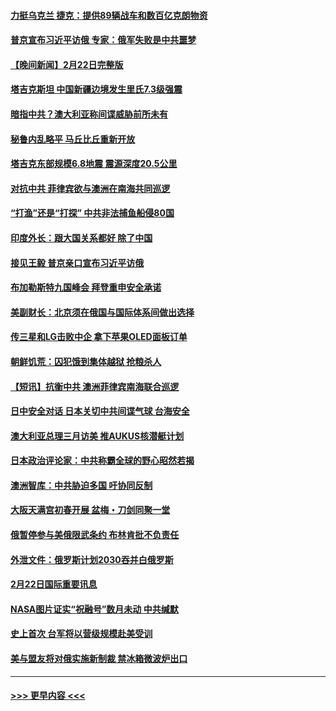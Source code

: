 #### [力挺乌克兰 捷克：提供89辆战车和数百亿克朗物资](../pages/prog202/a103655561.md?t=02231543) 
#### [普京宣布习近平访俄 专家：俄军失败是中共噩梦](../pages/prog202/a103655621.md?t=02231543) 
#### [【晚间新闻】2月22日完整版](../pages/prog202/a103655491.md?t=02231543) 
#### [塔吉克斯坦 中国新疆边境发生里氏7.3级强震](../pages/prog202/a103655519.md?t=02231543) 
#### [暗指中共？澳大利亚称间谍威胁前所未有](../pages/prog202/a103655343.md?t=02231543) 
#### [秘鲁内乱略平 马丘比丘重新开放](../pages/prog202/a103655362.md?t=02231543) 
#### [塔吉克东部规模6.8地震 震源深度20.5公里](../pages/prog202/a103655399.md?t=02231543) 
#### [对抗中共 菲律宾欲与澳洲在南海共同巡逻](../pages/prog202/a103655344.md?t=02231543) 
#### [“打渔”还是“打探” 中共非法捕鱼船侵80国](../pages/prog202/a103655355.md?t=02231543) 
#### [印度外长：跟大国关系都好 除了中国](../pages/prog202/a103655347.md?t=02231543) 
#### [接见王毅 普京亲口宣布习近平访俄](../pages/prog202/a103655345.md?t=02231543) 
#### [布加勒斯特九国峰会 拜登重申安全承诺](../pages/prog202/a103655341.md?t=02231543) 
#### [美副财长：北京须在俄国与国际体系间做出选择](../pages/prog202/a103655229.md?t=02231543) 
#### [传三星和LG击败中企 拿下苹果OLED面板订单](../pages/prog202/a103655169.md?t=02231543) 
#### [朝鲜饥荒：囚犯饿到集体越狱 抢粮杀人](../pages/prog202/a103655142.md?t=02231543) 
#### [【短讯】抗衡中共 澳洲菲律宾南海联合巡逻](../pages/prog202/a103655094.md?t=02231543) 
#### [日中安全对话 日本关切中共间谍气球 台海安全](../pages/prog202/a103655095.md?t=02231543) 
#### [澳大利亚总理三月访美 推AUKUS核潜艇计划](../pages/prog202/a103655093.md?t=02231543) 
#### [日本政治评论家：中共称霸全球的野心昭然若揭](../pages/prog202/a103655091.md?t=02231543) 
#### [澳洲智库：中共胁迫多国 吁协同反制](../pages/prog202/a103655088.md?t=02231543) 
#### [大阪天满宫初春开展 盆梅・刀剑同聚一堂](../pages/prog202/a103655097.md?t=02231543) 
#### [俄暂停参与美俄限武条约 布林肯批不负责任](../pages/prog202/a103654809.md?t=02231543) 
#### [外泄文件：俄罗斯计划2030吞并白俄罗斯](../pages/prog202/a103654862.md?t=02231543) 
#### [2月22日国际重要讯息](../pages/prog202/a103654874.md?t=02231543) 
#### [NASA图片证实“祝融号”数月未动 中共缄默](../pages/prog202/a103654868.md?t=02231543) 
#### [史上首次 台军将以营级规模赴美受训](../pages/prog202/a103654797.md?t=02231543) 
#### [美与盟友将对俄实施新制裁 禁冰箱微波炉出口](../pages/prog202/a103654770.md?t=02231543) 

----
#### [ >>> 更早内容 <<< ](../indexes/prog202-earlier.md)
